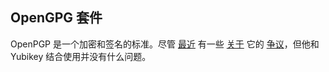 ## OpenGPG 套件

OpenPGP 是一个加密和签名的标准。尽管 [最近](https://www.yubico.com/2016/05/secure-hardware-vs-open-source/) 有一些 [关于](https://www.reddit.com/r/linux/comments/5gw2e3/im_giving_up_on_pgp_filippo_valsorda/) 它的 [争议](https://www.reddit.com/r/linux/comments/4ls94a/yubico_has_replaced_all_opensource_components/)，但他和 Yubikey 结合使用并没有什么问题。
